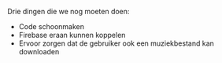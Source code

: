 Drie dingen die we nog moeten doen:

- Code schoonmaken
- Firebase eraan kunnen koppelen
- Ervoor zorgen dat de gebruiker ook een muziekbestand kan downloaden